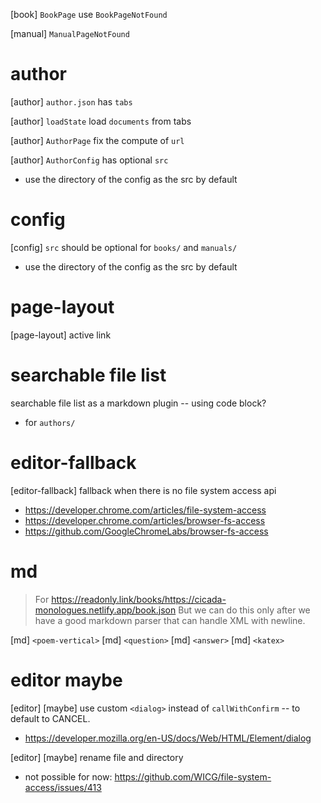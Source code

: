 [book] `BookPage` use `BookPageNotFound`

[manual] `ManualPageNotFound`

# author

[author] `author.json` has `tabs`

[author] `loadState` load `documents` from tabs

[author] `AuthorPage` fix the compute of `url`

[author] `AuthorConfig` has optional `src`

- use the directory of the config as the src by default

# config

[config] `src` should be optional for `books/` and `manuals/`

- use the directory of the config as the src by default

# page-layout

[page-layout] active link

# searchable file list

searchable file list as a markdown plugin -- using code block?

- for `authors/`

# editor-fallback

[editor-fallback] fallback when there is no file system access api

- https://developer.chrome.com/articles/file-system-access
- https://developer.chrome.com/articles/browser-fs-access
- https://github.com/GoogleChromeLabs/browser-fs-access

# md

> For https://readonly.link/books/https://cicada-monologues.netlify.app/book.json
> But we can do this only after we have a good markdown parser
> that can handle XML with newline.

[md] `<poem-vertical>`
[md] `<question>`
[md] `<answer>`
[md] `<katex>`

# editor maybe

[editor] [maybe] use custom `<dialog>` instead of `callWithConfirm` -- to default to CANCEL.

- https://developer.mozilla.org/en-US/docs/Web/HTML/Element/dialog

[editor] [maybe] rename file and directory

- not possible for now: https://github.com/WICG/file-system-access/issues/413
